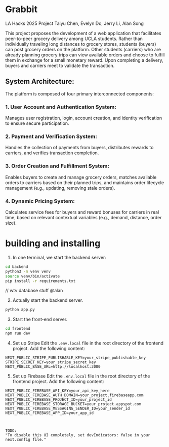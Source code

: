 # Grabbit

LA Hacks 2025 Project 
Taiyu Chen, Evelyn Do, Jerry Li, Alan Song

This project proposes the development of a web application that facilitates peer-to-peer grocery delivery among UCLA students. Rather than individually traveling long distances to grocery stores, students (buyers) can post grocery orders on the platform. Other students (carriers) who are already planning grocery trips can view available orders and choose to fulfill them in exchange for a small monetary reward. Upon completing a delivery, buyers and carriers meet to validate the transaction.

## System Architecture:
The platform is composed of four primary interconnected components:

### 1. User Account and Authentication System:
Manages user registration, login, account creation, and identity verification to ensure secure participation.

### 2. Payment and Verification System:
Handles the collection of payments from buyers, distributes rewards to carriers, and verifies transaction completion.

### 3. Order Creation and Fulfillment System:
Enables buyers to create and manage grocery orders, matches available orders to carriers based on their planned trips, and maintains order lifecycle management (e.g., updating, removing stale orders).

### 4. Dynamic Pricing System:
Calculates service fees for buyers and reward bonuses for carriers in real time, based on relevant contextual variables (e.g., demand, distance, order size).


# building and installing

1. In one terminal, we start the backend server:
```bash
cd backend
python3 -m venv venv
source venv/bin/activate
pip install -r requirements.txt
```

// wtv database stuff @alan

2. Actually start the backend server.
```bash
python app.py
```

3. Start the front-end server.
```bash
cd frontend
npm run dev
```
4. Set up Stripe
Edit the `.env.local` file in the root directory of the frontend project. Add the following content:
```
NEXT_PUBLIC_STRIPE_PUBLISHABLE_KEY=your_stripe_publishable_key
STRIPE_SECRET_KEY=your_stripe_secret_key
NEXT_PUBLIC_BASE_URL=http://localhost:3000
```

5. Set up Firebase
Edit the `.env.local` file in the root directory of the frontend project. Add the following content:
```
NEXT_PUBLIC_FIREBASE_API_KEY=your_api_key_here
NEXT_PUBLIC_FIREBASE_AUTH_DOMAIN=your_project.firebaseapp.com
NEXT_PUBLIC_FIREBASE_PROJECT_ID=your_project_id
NEXT_PUBLIC_FIREBASE_STORAGE_BUCKET=your_project.appspot.com
NEXT_PUBLIC_FIREBASE_MESSAGING_SENDER_ID=your_sender_id
NEXT_PUBLIC_FIREBASE_APP_ID=your_app_id



TODO: 
"To disable this UI completely, set devIndicators: false in your next.config file."